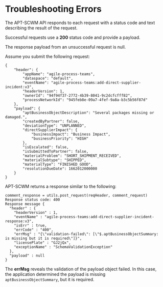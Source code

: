 # Troubleshooting Errors

The APT-SCWM API responds to each request with a status code and text describing the result of the request.  

Successful requests use a **200** status code and provide a payload.

The response payload from an unsuccessful request is null.

Assume you submit the following request:  
```
{
    "header": {
        "appName": "agile-process-teams",
        "dataspace": "default",
        "eventName": "agile-process-teams:add-direct-supplier-incident:v3",
        "headerVersion": 1,
        "ownerId": "94f94f37-2772-4b39-8041-9c2dcfcfff82",
        "processNetworkId": "945feb8e-09a7-4fef-9a8a-b3c5b56f87d"
    },
    "payload": {
        "aptBusinessObjectDescription": "Several packages missing or damaged.",
        "createdByPartner": false,
        "deviationType": "UNPLANNED",
        "directSupplierImpact": {
            "businessImpact": "Business Impact",
            "businessPriority": "HIGH"
        },
        "isEscalated": false,
        "isSubmittedToPartner": false,
        "materialProblem": "SHORT_SHIPMENT_RECEIVED",
        "materialSubtype": "SHIPPED",
        "materialType": "FINISHED_GOOD",
        "resolutionDueDate": 1662012000000
    }
}
```
APT-SCWM returns a response similar to the following:  
```
comment_response = utils.post_request(reqHeader, comment_request)
Response status code: 400
Response message {
  "header" : {
    "headerVersion" : 1,
    "eventName" : "agile-process-teams:add-direct-supplier-incident-response:v3",
    "isErr" : true,
    "errCode" : "400",
    "errMsg" : "{\"validation-failed\": [\"$.aptBusinessObjectSummary: is missing but it is required\"]}",
    "licensePlate" : "GJ2jQx",
    "exceptionName" : "SchemaValidationException"
  },
  "payload" : null
}
```
The **errMsg** reveals the validation of the payload object failed.  In this case, the application determined the payload is missing `aptBusinessObjectSummary`, but it is required. 
